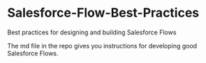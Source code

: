 # Salesforce-Flow-Best-Practices
Best practices for designing and building Salesforce Flows

The md file in the repo gives you instructions for developing good Salesforce Flows.
